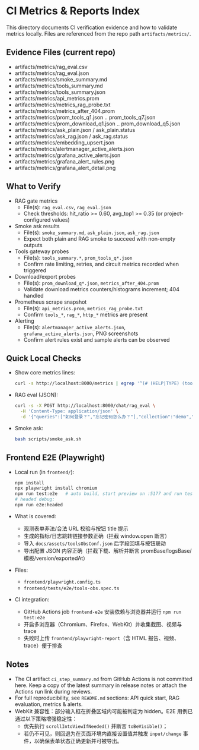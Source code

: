 # CI Metrics & Reports Index

This directory documents CI verification evidence and how to validate metrics locally. Files are referenced from the repo path `artifacts/metrics/`.

## Evidence Files (current repo)

- artifacts/metrics/rag_eval.csv
- artifacts/metrics/rag_eval.json
- artifacts/metrics/smoke_summary.md
- artifacts/metrics/tools_summary.md
- artifacts/metrics/tools_summary.json
- artifacts/metrics/api_metrics.prom
- artifacts/metrics/metrics_rag_probe.txt
- artifacts/metrics/metrics_after_404.prom
- artifacts/metrics/prom_tools_q1.json .. prom_tools_q7.json
- artifacts/metrics/prom_download_q1.json .. prom_download_q5.json
- artifacts/metrics/ask_plain.json / ask_plain.status
- artifacts/metrics/ask_rag.json / ask_rag.status
- artifacts/metrics/embedding_upsert.json
- artifacts/metrics/alertmanager_active_alerts.json
- artifacts/metrics/grafana_active_alerts.json
- artifacts/metrics/grafana_alert_rules.png
- artifacts/metrics/grafana_alert_detail.png

## What to Verify

- RAG gate metrics
  - File(s): `rag_eval.csv`, `rag_eval.json`
  - Check thresholds: hit_ratio >= 0.60, avg_top1 >= 0.35 (or project-configured values)
- Smoke ask results
  - File(s): `smoke_summary.md`, `ask_plain.json`, `ask_rag.json`
  - Expect both plain and RAG smoke to succeed with non-empty outputs
- Tools gateway probes
  - File(s): `tools_summary.*`, `prom_tools_q*.json`
  - Confirm rate limiting, retries, and circuit metrics recorded when triggered
- Download/export probes
  - File(s): `prom_download_q*.json`, `metrics_after_404.prom`
  - Validate download metrics counters/histograms increment; 404 handled
- Prometheus scrape snapshot
  - File(s): `api_metrics.prom`, `metrics_rag_probe.txt`
  - Confirm `tools_*`, `rag_*`, `http_*` metrics are present
- Alerting
  - File(s): `alertmanager_active_alerts.json`, `grafana_active_alerts.json`, PNG screenshots
  - Confirm alert rules exist and sample alerts can be observed

## Quick Local Checks

- Show core metrics lines:
  ```bash
  curl -s http://localhost:8000/metrics | egrep '^(# (HELP|TYPE) (tools_|rag_|http_)|tools_|rag_|http_)' | head -n 80
  ```
- RAG eval (JSON):
  ```bash
  curl -s -X POST http://localhost:8000/chat/rag_eval \
    -H 'Content-Type: application/json' \
    -d '{"queries":["如何登录？","忘记密码怎么办？"],"collection":"demo","top_k":3}' | jq .
  ```
- Smoke ask:
  ```bash
  bash scripts/smoke_ask.sh
  ```

## Frontend E2E (Playwright)

- Local run (in `frontend/`):
  ```bash
  npm install
  npx playwright install chromium
  npm run test:e2e   # auto build, start preview on :5177 and run tests
  # headed debug:
  npm run e2e:headed
  ```

- What is covered:
  - 观测表单非法/合法 URL 校验与按钮 title 提示
  - 生成的指标/日志跳转链接参数正确（拦截 window.open 断言）
  - 导入 `docs/assets/toolsObsConf.json` 后字段回填与按钮联动
  - 导出配置 JSON 内容正确（拦截下载、解析并断言 promBase/logsBase/模板/version/exportedAt）

- Files:
  - `frontend/playwright.config.ts`
  - `frontend/tests/e2e/tools-obs.spec.ts`

- CI integration:
  - GitHub Actions job `frontend-e2e` 安装依赖与浏览器并运行 `npm run test:e2e`
  - 开启多浏览器（Chromium、Firefox、WebKit）并收集截图、视频与 trace
  - 失败时上传 `frontend/playwright-report`（含 HTML 报告、视频、trace）便于排查

## Notes

- The CI artifact `ci_step_summary.md` from GitHub Actions is not committed here. Keep a copy of the latest summary in release notes or attach the Actions run link during reviews.
- For full reproducibility, see `README.md` sections: API quick start, RAG evaluation, metrics & alerts.
 - WebKit 兼容性：部分输入框在折叠区域内可能被判定为 hidden。E2E 用例已通过以下策略增强稳定性：
   - 优先执行 `scrollIntoViewIfNeeded()` 并断言 `toBeVisible()`；
   - 若仍不可见，则回退为在页面环境内直接设置值并触发 `input/change` 事件，以确保表单状态正确更新并可被导出。
